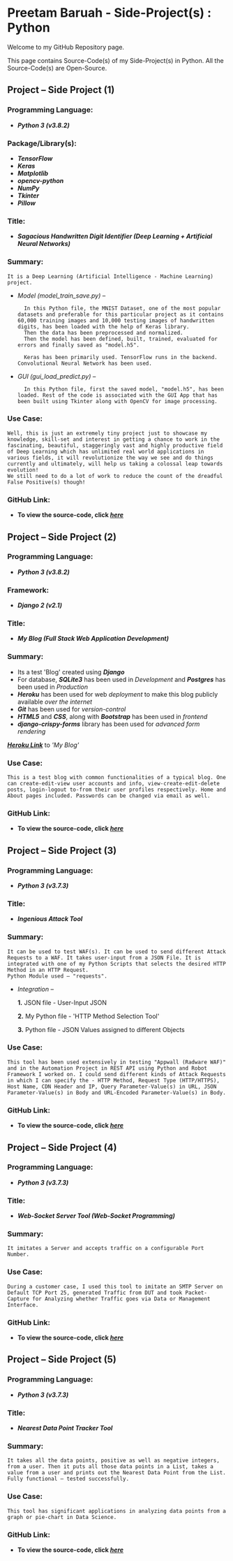 ##
##

# Preetam Baruah - Side-Project(s) : Python

Welcome to my GitHub Repository page.

This page contains Source-Code(s) of my Side-Project(s) in Python. All the Source-Code(s) are Open-Source.


##
##
## Project – Side Project (1)
### Programming Language:
- **_Python 3 (v3.8.2)_**
### Package/Library(s):
- **_TensorFlow_**
- **_Keras_**
- **_Matplotlib_**
- **_opencv-python_**
- **_NumPy_**
- **_Tkinter_**
- **_Pillow_**
### Title:
- **_Sagacious Handwritten Digit Identifier (Deep Learning + Artificial Neural Networks)_**
### Summary:
	It is a Deep Learning (Artificial Intelligence - Machine Learning) project.
- _Model (model_train_save.py) –_

		In this Python file, the MNIST Dataset, one of the most popular datasets and preferable for this particular project as it contains 60,000 training images and 10,000 testing images of handwritten digits, has been loaded with the help of Keras library.
		Then the data has been preprocessed and normalized.
		Then the model has been defined, built, trained, evaluated for errors and finally saved as "model.h5".
		
		Keras has been primarily used. TensorFlow runs in the backend. Convolutional Neural Network has been used.
- _GUI (gui_load_predict.py) –_

		In this Python file, first the saved model, "model.h5", has been loaded. Rest of the code is associated with the GUI App that has been built using Tkinter along with OpenCV for image processing.
### Use Case:
	Well, this is just an extremely tiny project just to showcase my knowledge, skill-set and interest in getting a chance to work in the fascinating, beautiful, staggeringly vast and highly productive field of Deep Learning which has unlimited real world applications in various fields, it will revolutionize the way we see and do things currently and ultimately, will help us taking a colossal leap towards evolution!
	We still need to do a lot of work to reduce the count of the dreadful False Positive(s) though!
### GitHub Link:
- **To view the source-code, click _[here](https://github.com/preetamb-py8475/Side-Projects__Python-3/tree/master/Sagacious-Handwritten-Digit-Identifier%20(TensorFlow-Keras-NumPy__ML-DL-ANN)/)_**


##
##
## Project – Side Project (2)
### Programming Language:
- **_Python 3 (v3.8.2)_**
### Framework:
- **_Django 2 (v2.1)_**
### Title:
- **_My Blog (Full Stack Web Application Development)_**
### Summary:
- Its a test 'Blog' created using **_Django_**
- For database, **_SQLite3_** has been used in _Development_ and **_Postgres_** has been used in _Production_
- **_Heroku_** has been used for web _deployment_ to make this blog publicly available _over the internet_
- **_Git_** has been used for _version-control_
- **_HTML5_** and **_CSS_**, along with **_Bootstrap_** has been used in _frontend_
- **_django-crispy-forms_** library has been used for _advanced form rendering_

**_[Heroku Link](https://mydjtestblog.herokuapp.com/)_** to _'My Blog'_
### Use Case:
	This is a test blog with common functionalities of a typical blog. One can create-edit-view user accounts and info, view-create-edit-delete posts, login-logout to-from their user profiles respectively. Home and About pages included. Passwords can be changed via email as well.
### GitHub Link:
- **To view the source-code, click _[here](https://github.com/preetamb-py8475/Side-Projects__Python-3/tree/master/My-Blog%20(Django__Web-Dev)/)_**


##
##
## Project – Side Project (3)
### Programming Language:
- **_Python 3 (v3.7.3)_**
### Title:
- **_Ingenious Attack Tool_**
### Summary:
	It can be used to test WAF(s). It can be used to send different Attack Requests to a WAF. It takes user-input from a JSON File. It is integrated with one of my Python Scripts that selects the desired HTTP Method in an HTTP Request.
	Python Module used – "requests".
- _Integration –_

	**1.** JSON file - User-Input JSON

	**2.** My Python file - 'HTTP Method Selection Tool'

	**3.** Python file - JSON Values assigned to different Objects
### Use Case:
	This tool has been used extensively in testing "Appwall (Radware WAF)" and in the Automation Project in REST API using Python and Robot Framework I worked on. I could send different kinds of Attack Requests in which I can specify the - HTTP Method, Request Type (HTTP/HTTPS), Host Name, CDN Header and IP, Query Parameter-Value(s) in URL, JSON Parameter-Value(s) in Body and URL-Encoded Parameter-Value(s) in Body.
### GitHub Link:
- **To view the source-code, click _[here](https://github.com/preetamb-py8475/Side-Projects__Python-3/tree/master/Ingenious-Attack-Tool%20(Web%20Application%20Security)/)_**


##
##
## Project – Side Project (4)
### Programming Language:
- **_Python 3 (v3.7.3)_**
### Title:
- **_Web-Socket Server Tool (Web-Socket Programming)_**
### Summary:
	It imitates a Server and accepts traffic on a configurable Port Number.
### Use Case:
	During a customer case, I used this tool to imitate an SMTP Server on Default TCP Port 25, generated Traffic from DUT and took Packet-Capture for Analyzing whether Traffic goes via Data or Management Interface.
### GitHub Link:
- **To view the source-code, click _[here](https://github.com/preetamb-py8475/Side-Projects__Python-3/tree/master/Web-Socket-Server-Tool%20(Web%20Socket%20Programming)/)_**


##
##
## Project – Side Project (5)
### Programming Language:
- **_Python 3 (v3.7.3)_**
### Title:
- **_Nearest Data Point Tracker Tool_**
### Summary:
	It takes all the data points, positive as well as negative integers, from a user. Then it puts all those data points in a List, takes a value from a user and prints out the Nearest Data Point from the List. Fully functional – tested successfully.
### Use Case:
	This tool has significant applications in analyzing data points from a graph or pie-chart in Data Science.
### GitHub Link:
- **To view the source-code, click _[here](https://github.com/preetamb-py8475/Side-Projects__Python-3/tree/master/Nearest-Data-Point-Tracker-Tool%20(Data%20Science)/)_**

##
##
